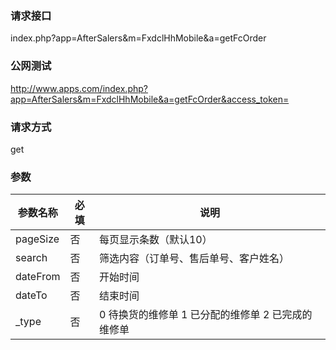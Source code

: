 ### **请求接口**
index.php?app=AfterSalers&m=FxdclHhMobile&a=getFcOrder



### **公网测试**
http://www.apps.com/index.php?app=AfterSalers&m=FxdclHhMobile&a=getFcOrder&access_token=

### **请求方式**
get


### **参数**
| 参数名称  |必填|     说明      |
|------|-----|------|
| pageSize| 否 | 每页显示条数（默认10）   |
| search| 否 | 筛选内容（订单号、售后单号、客户姓名）   |
| dateFrom| 否 | 开始时间   |
| dateTo| 否 | 结束时间   |
| _type| 否 | 0 待换货的维修单  1 已分配的维修单 2 已完成的维修单 |  